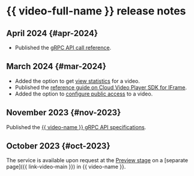 # {{ video-full-name }} release notes

## April 2024 {#apr-2024}

* Published the [gRPC API call reference](./api-ref/grpc/).

## March 2024 {#mar-2024}

* Added the option to get [view statistics](./operations/video/get-statistics.md) for a video.
* Published the [reference guide on Cloud Video Player SDK for IFrame](iframe-sdk.md).
* Added the option to [configure public access](./operations/video/publish.md) to a video.

## November 2023 {#nov-2023}

Published the [{{ video-name }} gRPC API specifications](https://github.com/yandex-cloud/cloudapi/tree/master/yandex/cloud/video).

## October 2023 {#oct-2023}

The service is available upon request at the [Preview stage](../overview/concepts/launch-stages.md) on a [separate page]({{ link-video-main }}) in {{ video-name }}.